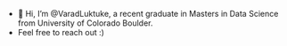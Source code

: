 - 👋 Hi, I’m @VaradLuktuke, a recent graduate in Masters in Data Science from University of Colorado Boulder.
- Feel free to reach out :)


<!---
VaradLuktuke/VaradLuktuke is a ✨ special ✨ repository because its `README.md` (this file) appears on your GitHub profile.
You can click the Preview link to take a look at your changes.
--->
